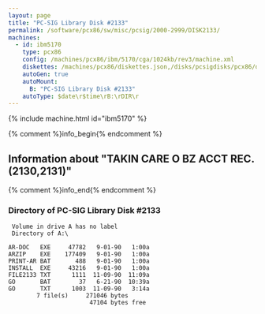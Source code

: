 ```yaml
---
layout: page
title: "PC-SIG Library Disk #2133"
permalink: /software/pcx86/sw/misc/pcsig/2000-2999/DISK2133/
machines:
  - id: ibm5170
    type: pcx86
    config: /machines/pcx86/ibm/5170/cga/1024kb/rev3/machine.xml
    diskettes: /machines/pcx86/diskettes.json,/disks/pcsigdisks/pcx86/diskettes.json
    autoGen: true
    autoMount:
      B: "PC-SIG Library Disk #2133"
    autoType: $date\r$time\rB:\rDIR\r
---
```


{% include machine.html id="ibm5170" %}

{% comment %}info_begin{% endcomment %}

## Information about "TAKIN CARE O BZ ACCT REC. (2130,2131)"

{% comment %}info_end{% endcomment %}


### Directory of PC-SIG Library Disk #2133

     Volume in drive A has no label
     Directory of A:\

    AR-DOC   EXE     47782   9-01-90   1:00a
    ARZIP    EXE    177409   9-01-90   1:00a
    PRINT-AR BAT       488   9-01-90   1:00a
    INSTALL  EXE     43216   9-01-90   1:00a
    FILE2133 TXT      1111  11-09-90  11:09a
    GO       BAT        37   6-21-90  10:39a
    GO       TXT      1003  11-09-90   3:14a
            7 file(s)     271046 bytes
                           47104 bytes free
